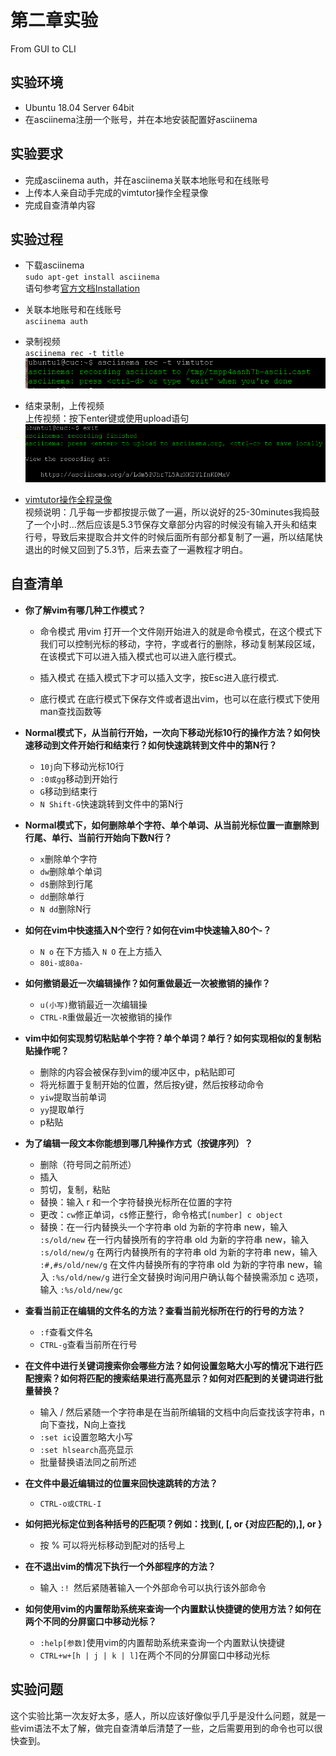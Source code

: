 # 第二章实验
From GUI to CLI

## 实验环境
+ Ubuntu 18.04 Server 64bit
+ 在asciinema注册一个账号，并在本地安装配置好asciinema

## 实验要求
+ 完成asciinema auth，并在asciinema关联本地账号和在线账号
+ 上传本人亲自动手完成的vimtutor操作全程录像
+ 完成自查清单内容

## 实验过程
+ 下载asciinema     
`sudo apt-get install asciinema`   
语句参考[官方文档Installation](https://asciinema.org/docs/installation)

+ 关联本地账号和在线账号  
`asciinema auth`

+ 录制视频   
`asciinema rec -t title`  
![](https://github.com/CUCCS/linux-2020-Lyan0924/blob/0x02/image/20200401201757.png "没什么重要意义但为了丰富实验报告内容还是象征性地贴一下的实验图片")

+ 结束录制，上传视频   
上传视频：按下enter键或使用upload语句
![](https://github.com/CUCCS/linux-2020-Lyan0924/blob/0x02/image/20200401202103.png)

+ [vimtutor操作全程录像](https://asciinema.org/a/Ldm5PJhr7L5AzXK2YlfnKDMxV)  
视频说明：几乎每一步都按提示做了一遍，所以说好的25-30minutes我捣鼓了一个小时...然后应该是5.3节保存文章部分内容的时候没有输入开头和结束行号，导致后来提取合并文件的时候后面所有部分都复制了一遍，所以结尾快退出的时候又回到了5.3节，后来去查了一遍教程才明白。

## 自查清单
+ **你了解vim有哪几种工作模式？**
   + 命令模式
用vim 打开一个文件刚开始进入的就是命令模式，在这个模式下我们可以控制光标的移动，字符，字或者行的删除，移动复制某段区域，在该模式下可以进入插入模式也可以进入底行模式。

   + 插入模式
在插入模式下才可以插入文字，按Esc进入底行模式.

   + 底行模式
在底行模式下保存文件或者退出vim，也可以在底行模式下使用man查找函数等

+ **Normal模式下，从当前行开始，一次向下移动光标10行的操作方法？如何快速移动到文件开始行和结束行？如何快速跳转到文件中的第N行？**
   + `10j`向下移动光标10行
   +  `:0或gg`移动到开始行
   +  `G`移动到结束行
   + `N Shift-G`快速跳转到文件中的第N行

+ **Normal模式下，如何删除单个字符、单个单词、从当前光标位置一直删除到行尾、单行、当前行开始向下数N行？**
   + `x`删除单个字符
   + `dw`删除单个单词
   + `d$`删除到行尾
   + `dd`删除单行
   + `N dd`删除N行
+ **如何在vim中快速插入N个空行？如何在vim中快速输入80个-？**
   + `N o` 在下方插入 `N O` 在上方插入
   + `80i-或80a-`
+ **如何撤销最近一次编辑操作？如何重做最近一次被撤销的操作？**
   + `u(小写)`撤销最近一次编辑操
   + `CTRL-R`重做最近一次被撤销的操作
+ **vim中如何实现剪切粘贴单个字符？单个单词？单行？如何实现相似的复制粘贴操作呢？**
   + 删除的内容会被保存到vim的缓冲区中，p粘贴即可
   + 将光标置于复制开始的位置，然后按y键，然后按移动命令
   + `yiw`提取当前单词
   + `yy`提取单行
   + p粘贴
+ **为了编辑一段文本你能想到哪几种操作方式（按键序列）？**
   + 删除（符号同之前所述）
   + 插入
   + 剪切，复制，粘贴
   + 替换：输入 r 和一个字符替换光标所在位置的字符
   + 更改：`cw`修正单词，`c$`修正整行，命令格式`[number] c object`
   + 替换：在一行内替换头一个字符串 old 为新的字符串 new，输入  `:s/old/new`
     在一行内替换所有的字符串 old 为新的字符串 new，输入 ` :s/old/new/g`
     在两行内替换所有的字符串 old 为新的字符串 new，输入  `:#,#s/old/new/g`
     在文件内替换所有的字符串 old 为新的字符串 new，输入  `:%s/old/new/g`
     进行全文替换时询问用户确认每个替换需添加 c 选项，输入 `:%s/old/new/gc`
+ **查看当前正在编辑的文件名的方法？查看当前光标所在行的行号的方法？**
   + `:f`查看文件名
   + `CTRL-g`查看当前所在行号
+ **在文件中进行关键词搜索你会哪些方法？如何设置忽略大小写的情况下进行匹配搜索？如何将匹配的搜索结果进行高亮显示？如何对匹配到的关键词进行批量替换？**
   + 输入 / 然后紧随一个字符串是在当前所编辑的文档中向后查找该字符串，n向下查找，N向上查找
   + `:set ic`设置忽略大小写
   + `:set hlsearch`高亮显示
   + 批量替换语法同之前所述
+ **在文件中最近编辑过的位置来回快速跳转的方法？**
   + `CTRL-o或CTRL-I`
+ **如何把光标定位到各种括号的匹配项？例如：找到(, [, or {对应匹配的),], or }**
   + 按 % 可以将光标移动到配对的括号上
+ **在不退出vim的情况下执行一个外部程序的方法？**
   + 输入 `:! `然后紧随著输入一个外部命令可以执行该外部命令
+ **如何使用vim的内置帮助系统来查询一个内置默认快捷键的使用方法？如何在两个不同的分屏窗口中移动光标？**
   + `:help[参数]`使用vim的内置帮助系统来查询一个内置默认快捷键
   + `CTRL+w+[h | j | k | l]`在两个不同的分屏窗口中移动光标

## 实验问题
这个实验比第一次友好太多，感人，所以应该好像似乎几乎是没什么问题，就是一些vim语法不太了解，做完自查清单后清楚了一些，之后需要用到的命令也可以很快查到。

